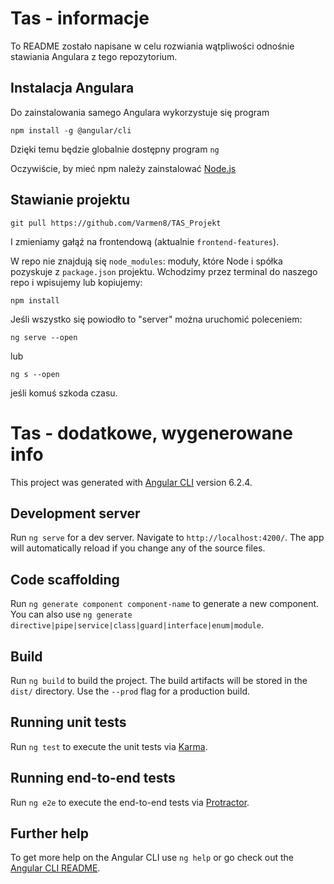 # Tas - informacje

To README zostało napisane w celu rozwiania wątpliwości odnośnie stawiania Angulara z tego repozytorium.

## Instalacja Angulara

Do zainstalowania samego Angulara wykorzystuje się program

`npm install -g @angular/cli`

Dzięki temu będzie globalnie dostępny program `ng`

Oczywiście, by mieć npm należy zainstalować [Node.js](https://nodejs.org/en/)

## Stawianie projektu

`git pull https://github.com/Varmen8/TAS_Projekt`

I zmieniamy gałąź na frontendową (aktualnie `frontend-features`).

W repo nie znajdują się `node_modules`: moduły, które Node i spółka pozyskuje z `package.json` projektu. Wchodzimy przez terminal do naszego repo i wpisujemy lub kopiujemy:

`npm install`

Jeśli wszystko się powiodło to "server" można uruchomić poleceniem:

`ng serve --open`

lub

`ng s --open`

jeśli komuś szkoda czasu.

# Tas - dodatkowe, wygenerowane info

This project was generated with [Angular CLI](https://github.com/angular/angular-cli) version 6.2.4.

## Development server

Run `ng serve` for a dev server. Navigate to `http://localhost:4200/`. The app will automatically reload if you change any of the source files.

## Code scaffolding

Run `ng generate component component-name` to generate a new component. You can also use `ng generate directive|pipe|service|class|guard|interface|enum|module`.

## Build

Run `ng build` to build the project. The build artifacts will be stored in the `dist/` directory. Use the `--prod` flag for a production build.

## Running unit tests

Run `ng test` to execute the unit tests via [Karma](https://karma-runner.github.io).

## Running end-to-end tests

Run `ng e2e` to execute the end-to-end tests via [Protractor](http://www.protractortest.org/).

## Further help

To get more help on the Angular CLI use `ng help` or go check out the [Angular CLI README](https://github.com/angular/angular-cli/blob/master/README.md).
